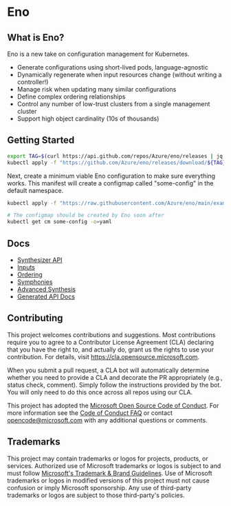 # Eno

## What is Eno?

Eno is a new take on configuration management for Kubernetes.

- Generate configurations using short-lived pods, language-agnostic
- Dynamically regenerate when input resources change (without writing a controller!)
- Manage risk when updating many similar configurations
- Define complex ordering relationships
- Control any number of low-trust clusters from a single management cluster
- Support high object cardinality (10s of thousands)

## Getting Started

```bash
export TAG=$(curl https://api.github.com/repos/Azure/eno/releases | jq -r '.[0].name')
kubectl apply -f "https://github.com/Azure/eno/releases/download/${TAG}/manifest.yaml"
```

Next, create a minimum viable Eno configuration to make sure everything works.
This manifest will create a configmap called "some-config" in the default namespace.

```bash
kubectl apply -f "https://raw.githubusercontent.com/Azure/eno/main/examples/minimal.yaml"

# The configmap should be created by Eno soon after
kubectl get cm some-config -o=yaml
```

## Docs

- [Synthesizer API](./docs/synthesizer-api.md)
- [Inputs](./docs/inputs.md)
- [Ordering](./docs/ordering.md)
- [Symphonies](./docs/symphony.md)
- [Advanced Synthesis](./docs/advanced-synthesis.md)
- [Generated API Docs](./docs/api.md)

## Contributing

This project welcomes contributions and suggestions.  Most contributions require you to agree to a
Contributor License Agreement (CLA) declaring that you have the right to, and actually do, grant us
the rights to use your contribution. For details, visit https://cla.opensource.microsoft.com.

When you submit a pull request, a CLA bot will automatically determine whether you need to provide
a CLA and decorate the PR appropriately (e.g., status check, comment). Simply follow the instructions
provided by the bot. You will only need to do this once across all repos using our CLA.

This project has adopted the [Microsoft Open Source Code of Conduct](https://opensource.microsoft.com/codeofconduct/).
For more information see the [Code of Conduct FAQ](https://opensource.microsoft.com/codeofconduct/faq/) or
contact [opencode@microsoft.com](mailto:opencode@microsoft.com) with any additional questions or comments.

## Trademarks

This project may contain trademarks or logos for projects, products, or services. Authorized use of Microsoft 
trademarks or logos is subject to and must follow 
[Microsoft's Trademark & Brand Guidelines](https://www.microsoft.com/en-us/legal/intellectualproperty/trademarks/usage/general).
Use of Microsoft trademarks or logos in modified versions of this project must not cause confusion or imply Microsoft sponsorship.
Any use of third-party trademarks or logos are subject to those third-party's policies.

